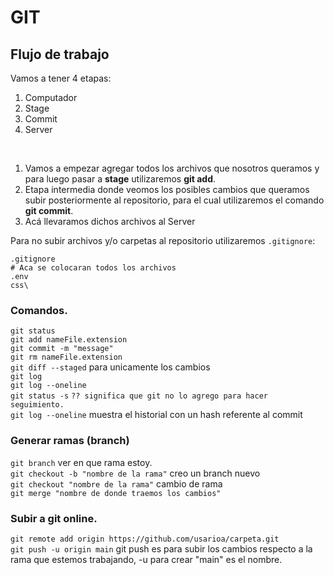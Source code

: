 # GIT

## Flujo de trabajo

Vamos a tener 4 etapas:

1. Computador
2. Stage
3. Commit
4. Server

<br>

1. Vamos a empezar agregar todos los archivos que nosotros queramos y para luego pasar a **stage** utilizaremos **git add**. 
2. Etapa intermedia donde veomos los posibles cambios que queramos subir posteriormente al repositorio, para el cual utilizaremos el comando **git commit**. 
3. Acá llevaramos dichos archivos al Server

Para no subir archivos y/o carpetas al repositorio utilizaremos `.gitignore`:
~~~
.gitignore
# Aca se colocaran todos los archivos
.env
css\
~~~

### Comandos.
`git status`
<br>
`git add nameFile.extension`
<br>
`git commit -m "message"`
<br>
`git rm nameFile.extension`
<br>
`git diff --staged` para unicamente los cambios
<br>
`git log`
<br>
`git log --oneline`
<br>
`git status -s` `?? significa que git no lo agrego para hacer seguimiento.`
<br>
`git log --oneline` muestra el historial con un hash referente al commit

### Generar ramas (branch)
`git branch` ver en que rama estoy.
<br>
`git checkout -b "nombre de la rama"` creo un branch nuevo
<br>
`git checkout "nombre de la rama"` cambio de rama
<br>
`git merge "nombre de donde traemos los cambios"`

### Subir a git online.
`git remote add origin https://github.com/usarioa/carpeta.git`
<br>
`git push -u origin main` git push es para subir los cambios respecto a la rama que estemos trabajando, -u para crear "main" es el nombre.
<br>

